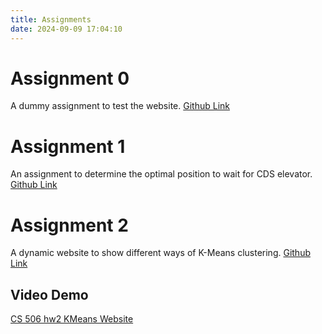 ```yaml
---
title: Assignments
date: 2024-09-09 17:04:10
---
```


# Assignment 0
A dummy assignment to test the website. [Github Link](https://github.com/bjRichardLiu/ruicliu-assignment-0)

# Assignment 1
An assignment to determine the optimal position to wait for CDS elevator. [Github Link](https://github.com/bjRichardLiu/ruicliu-assignment-1)

# Assignment 2
A dynamic website to show different ways of K-Means clustering. [Github Link](https://github.com/bjRichardLiu/ruicliu-assignment-2)

## Video Demo
[CS 506 hw2 KMeans Website](https://youtu.be/m6wfqqWK2dE)

